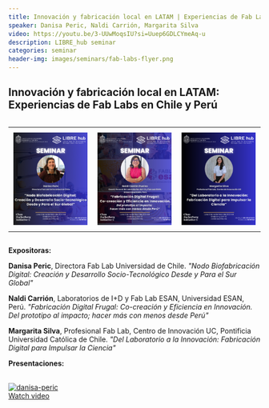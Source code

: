 ```yaml
---
title: Innovación y fabricación local en LATAM | Experiencias de Fab Labs en Chile y Perú
speaker: Danisa Peric, Naldi Carrión, Margarita Silva
video: https://youtu.be/3-UUwMoqsIU?si=Uuep6GDLCYmeAq-u 
description: LIBRE_hub seminar
categories: seminar
header-img: images/seminars/fab-labs-flyer.png
---
```


## Innovación y fabricación local en LATAM: Experiencias de Fab Labs en Chile y Perú

<div style="overflow-x:auto;">
  <table style="width:100%; border:none;">
    <tr>
      <td style="text-align:center; vertical-align:top; padding:10px; width:33.33%;">
          <img src="/images/seminars/danisa-peric-flyer.png" style="max-width:100%; height:auto;">
      </td>
      <td style="text-align:center; vertical-align:top; padding:10px; width:33.33%;">
          <img src="/images/seminars/naldi-carrion-flyer.png" style="max-width:100%; height:auto;">
      </td>
      <td style="text-align:center; vertical-align:top; padding:10px; width:33.33%;">
          <img src="/images/seminars/margarita-silva-flyer.png" style="max-width:100%; height:auto;">
      </td>
    </tr>
  </table>
</div>

**Expositoras:**

**Danisa Peric**, Directora Fab Lab Universidad de Chile. _"Nodo Biofabricación Digital: Creación y Desarrollo Socio-Tecnológico Desde y Para el Sur Global"_

**Naldi Carrión**, Laboratorios de I+D y Fab Lab ESAN, Universidad ESAN, Perú. _"Fabricación Digital Frugal: Co-creación
y Eficiencia en Innovación. Del prototipo al impacto; hacer más con menos desde Perú"_

**Margarita Silva**, Profesional Fab Lab, Centro de Innovación UC, Pontificia Universidad Católica de Chile. _"Del Laboratorio a la Innovación: Fabricación Digital para Impulsar la Ciencia"_

**Presentaciones:**

<br>

<div class="thumbnail-container">
  <a href="https://www.youtube.com/watch?v=3-UUwMoqsIU">
    <img class="thumbnail" src="http://img.youtube.com/vi/3-UUwMoqsIU/0.jpg" alt="danisa-peric">
    <div class="overlay">
      <span class="text">Watch video</span>
    </div>
  </a>
</div>

<!--
**Fecha:** 10:00 - 8 September 2025 (GMT-3)

**Platform:**
- **Teams:** [Join the meeting](https://nam10.safelinks.protection.outlook.com/ap/t-59584e83/?url=https%3A%2F%2Fteams.microsoft.com%2Fl%2Fmeetup-join%2F19%253ameeting_OTkwMTVkYTMtMWVhOS00M2MwLTg2ZWItYjA1MWY1OWI1OWEz%2540thread.v2%2F0%3Fcontext%3D%257b%2522Tid%2522%253a%25225ff5d9fa-f83f-4ac1-a4d2-eb48ea0a00d2%2522%252c%2522Oid%2522%253a%2522b066b156-36d2-4bf1-8723-85ab0bba4b91%2522%257d&data=05%7C02%7Cpgpadilla%40uc.cl%7Cc7208f8a62154cdb916408ddead90de3%7C5ff5d9faf83f4ac1a4d2eb48ea0a00d2%7C0%7C0%7C638924940398535716%7CUnknown%7CTWFpbGZsb3d8eyJFbXB0eU1hcGkiOnRydWUsIlYiOiIwLjAuMDAwMCIsIlAiOiJXaW4zMiIsIkFOIjoiTWFpbCIsIldUIjoyfQ%3D%3D%7C0%7C%7C%7C&sdata=Bzu8v%2B7FwR8WEyzWQXdSYWbVarMJUPFPa3oXHP7cwWA%3D&reserved=0)
- **Meeting ID:** 290 478 487 635 1
- **Passcode:** Rd7Wf3QS
-->